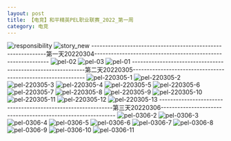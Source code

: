```yaml
---
layout: post
title: 【电竞】和平精英PEL职业联赛_2022_第一周
category: 电竞
---
```

![responsibility](http://r74vtd8b0.hd-bkt.clouddn.com/img/responsibility.png)
![story_new](http://r74vtd8b0.hd-bkt.clouddn.com/img/story_new.png)
-------------------------------------------------------------第一天20220304-------------------------------------------------------------
![pel-02](http://r74vtd8b0.hd-bkt.clouddn.com/img/pel-2.jpg)
![pel-03](http://r74vtd8b0.hd-bkt.clouddn.com/img/pel-3.jpg)
![pel-01](http://r74vtd8b0.hd-bkt.clouddn.com/img/pel-1.jpg)
-------------------------------------------------------------第二天20220305-------------------------------------------------------------
![pel-220305-1](http://r74vtd8b0.hd-bkt.clouddn.com/img/pel-220305-1.png)
![pel-220305-2](http://r74vtd8b0.hd-bkt.clouddn.com/img/pel-220305-2.png)
![pel-220305-3](http://r74vtd8b0.hd-bkt.clouddn.com/img/pel-220305-3.png)
![pel-220305-4](http://r74vtd8b0.hd-bkt.clouddn.com/img/pel-220305-4.png)
![pel-220305-5](http://r74vtd8b0.hd-bkt.clouddn.com/img/pel-220305-5.png)
![pel-220305-6](http://r74vtd8b0.hd-bkt.clouddn.com/img/pel-220305-6.png)
![pel-220305-7](http://r74vtd8b0.hd-bkt.clouddn.com/img/pel-220305-7.png)
![pel-220305-8](http://r74vtd8b0.hd-bkt.clouddn.com/img/pel-220305-8.png)
![pel-220305-9](http://r74vtd8b0.hd-bkt.clouddn.com/img/pel-220305-9.png)
![pel-220305-10](http://r74vtd8b0.hd-bkt.clouddn.com/img/pel-220305-10.png)
![pel-220305-11](http://r74vtd8b0.hd-bkt.clouddn.com/img/pel-220305-11.png)
![pel-220305-12](http://r74vtd8b0.hd-bkt.clouddn.com/img/pel-220305-12.png)
![pel-220305-13](http://r74vtd8b0.hd-bkt.clouddn.com/img/pel-220305-13.png)
-------------------------------------------------------------第三天20220306-------------------------------------------------------------
![pel-0306-2](http://r74vtd8b0.hd-bkt.clouddn.com/img/pel-0306-2.png)
![pel-0306-3](http://r74vtd8b0.hd-bkt.clouddn.com/img/pel-0306-3.png)
![pel-0306-4](http://r74vtd8b0.hd-bkt.clouddn.com/img/pel-0306-4.png)
![pel-0306-5](http://r74vtd8b0.hd-bkt.clouddn.com/img/pel-0306-5.png)
![pel-0306-6](http://r74vtd8b0.hd-bkt.clouddn.com/img/pel-0306-6.png)
![pel-0306-7](http://r74vtd8b0.hd-bkt.clouddn.com/img/pel-0306-7.png)
![pel-0306-8](http://r74vtd8b0.hd-bkt.clouddn.com/img/pel-0306-8.png)
![pel-0306-9](http://r74vtd8b0.hd-bkt.clouddn.com/img/pel-0306-9.png)
![pel-0306-10](http://r74vtd8b0.hd-bkt.clouddn.com/img/pel-0306-10.png)
![pel-0306-11](http://r74vtd8b0.hd-bkt.clouddn.com/img/pel-0306-11.png)










  





